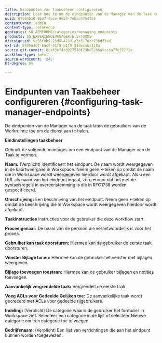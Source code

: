 ```yaml
---
title: Eindpunten van Taakbeheer configureren
description: Leer hoe te om de eindpunten van de Manager van de Taak te vormen om de dienst aan te halen. Verschillende instellingen zijn vereist voor het configureren van eindpunten voor Taakbeheer.
uuid: 07604b10-0bd7-4bce-9624-7ebac4754f56
contentOwner: admin
content-type: reference
geptopics: SG_AEMFORMS/categories/managing_endpoints
products: SG_EXPERIENCEMANAGER/6.5/FORMS
discoiquuid: 9c55feb9-23d8-4798-a3c5-70ec736df3ad
exl-id: 8495a3d7-6ac9-41f5-b1f9-31decaba118a
source-git-commit: 6caf3ef4a00275f0f73be52b6a9ccba77d277f1a
workflow-type: tm+mt
source-wordcount: '245'
ht-degree: 0%

---
```


# Eindpunten van Taakbeheer configureren {#configuring-task-manager-endpoints}

De eindpunten van de Manager van de taak laten de gebruikers van de Werkruimte toe om de dienst aan te halen.

**Eindinstellingen taakbeheer**

Gebruik de volgende montages om een eindpunt van de Manager van de Taak te vormen.

**Naam:** (Verplicht) Identificeert het eindpunt. De naam wordt weergegeven in de kaartweergave in Workspace. Neem geen &lt;-teken op omdat de naam die in Workspace wordt weergegeven hierdoor wordt afgekapt. Als u een URL als naam van het eindpunt ingaat, zorg ervoor dat het met de syntaxisregels in overeenstemming is die in RFC1738 worden gespecificeerd.

**Omschrijving:** Een beschrijving van het eindpunt. Neem geen &lt;-teken op omdat de beschrijving die in Workspace wordt weergegeven hierdoor wordt afgekapt.

**Taakinstructies** Instructies voor de gebruiker die deze workflow start.

**Proceeigenaar:** De naam van de persoon die verantwoordelijk is voor het proces.

**Gebruiker kan taak doorsturen:** Hiermee kan de gebruiker de eerste taak doorsturen.

**Venster Bijlage tonen:** Hiermee kan de gebruiker het venster met bijlagen weergeven.

**Bijlage toevoegen toestaan:** Hiermee kan de gebruiker bijlagen en notities toevoegen.

**Aanvankelijk vergrendelde taak:** Vergrendelt de eerste taak.

**Voeg ACLs voor Gedeelde Gelijken toe:** De aanvankelijke taak wordt gecreeerd met ACLs voor gedeelde rijgebruikers.

**Indeling:** (Verplicht) De categorie waarin de gebruiker het formulier in Workspace ziet. Selecteer een categorie in de lijst of selecteer Nieuwe categorie om een categorie toe te voegen.

**Bedrijfsnaam:** (Verplicht) Een lijst van verrichtingen die aan het eindpunt kunnen worden toegewezen.
